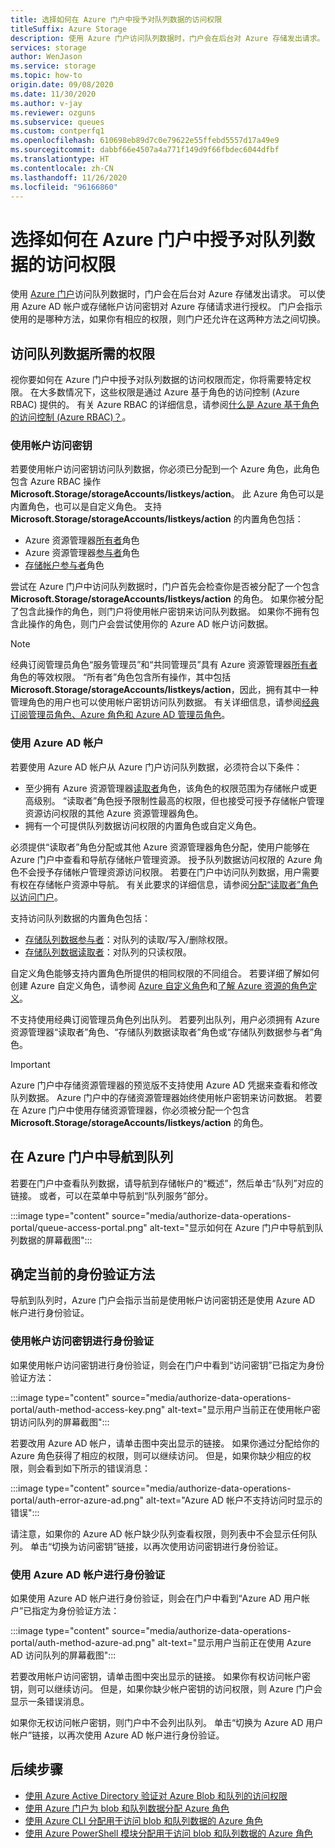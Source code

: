 ```yaml
---
title: 选择如何在 Azure 门户中授予对队列数据的访问权限
titleSuffix: Azure Storage
description: 使用 Azure 门户访问队列数据时，门户会在后台对 Azure 存储发出请求。 可以使用 Azure AD 帐户或存储帐户访问密钥对这些 Azure 存储请求进行身份验证和授权。
services: storage
author: WenJason
ms.service: storage
ms.topic: how-to
origin.date: 09/08/2020
ms.date: 11/30/2020
ms.author: v-jay
ms.reviewer: ozguns
ms.subservice: queues
ms.custom: contperfq1
ms.openlocfilehash: 610698eb89d7c0e79622e55ffebd5557d17a49e9
ms.sourcegitcommit: dabbf66e4507a4a771f149d9f66fbdec6044dfbf
ms.translationtype: HT
ms.contentlocale: zh-CN
ms.lasthandoff: 11/26/2020
ms.locfileid: "96166860"
---
```

# <a name="choose-how-to-authorize-access-to-queue-data-in-the-azure-portal"></a>选择如何在 Azure 门户中授予对队列数据的访问权限

使用 [Azure 门户](https://portal.azure.cn)访问队列数据时，门户会在后台对 Azure 存储发出请求。 可以使用 Azure AD 帐户或存储帐户访问密钥对 Azure 存储请求进行授权。 门户会指示使用的是哪种方法，如果你有相应的权限，则门户还允许在这两种方法之间切换。

## <a name="permissions-needed-to-access-queue-data"></a>访问队列数据所需的权限

视你要如何在 Azure 门户中授予对队列数据的访问权限而定，你将需要特定权限。 在大多数情况下，这些权限是通过 Azure 基于角色的访问控制 (Azure RBAC) 提供的。 有关 Azure RBAC 的详细信息，请参阅[什么是 Azure 基于角色的访问控制 (Azure RBAC)？](../../role-based-access-control/overview.md)。

### <a name="use-the-account-access-key"></a>使用帐户访问密钥

若要使用帐户访问密钥访问队列数据，你必须已分配到一个 Azure 角色，此角色包含 Azure RBAC 操作 **Microsoft.Storage/storageAccounts/listkeys/action**。 此 Azure 角色可以是内置角色，也可以是自定义角色。 支持 **Microsoft.Storage/storageAccounts/listkeys/action** 的内置角色包括：

- Azure 资源管理器[所有者](../../role-based-access-control/built-in-roles.md#owner)角色
- Azure 资源管理器[参与者](../../role-based-access-control/built-in-roles.md#contributor)角色
- [存储帐户参与者](../../role-based-access-control/built-in-roles.md#storage-account-contributor)角色

尝试在 Azure 门户中访问队列数据时，门户首先会检查你是否被分配了一个包含 **Microsoft.Storage/storageAccounts/listkeys/action** 的角色。 如果你被分配了包含此操作的角色，则门户将使用帐户密钥来访问队列数据。 如果你不拥有包含此操作的角色，则门户会尝试使用你的 Azure AD 帐户访问数据。

> [!NOTE]
> 经典订阅管理员角色“服务管理员”和“共同管理员”具有 Azure 资源管理器[所有者](../../role-based-access-control/built-in-roles.md#owner)角色的等效权限。 “所有者”角色包含所有操作，其中包括 **Microsoft.Storage/storageAccounts/listkeys/action**，因此，拥有其中一种管理角色的用户也可以使用帐户密钥访问队列数据。 有关详细信息，请参阅[经典订阅管理员角色、Azure 角色和 Azure AD 管理员角色](../../role-based-access-control/rbac-and-directory-admin-roles.md#classic-subscription-administrator-roles)。

### <a name="use-your-azure-ad-account"></a>使用 Azure AD 帐户

若要使用 Azure AD 帐户从 Azure 门户访问队列数据，必须符合以下条件：

- 至少拥有 Azure 资源管理器[读取者](../../role-based-access-control/built-in-roles.md#reader)角色，该角色的权限范围为存储帐户或更高级别。 “读取者”角色授予限制性最高的权限，但也接受可授予存储帐户管理资源访问权限的其他 Azure 资源管理器角色。
- 拥有一个可提供队列数据访问权限的内置角色或自定义角色。

必须提供“读取者”角色分配或其他 Azure 资源管理器角色分配，使用户能够在 Azure 门户中查看和导航存储帐户管理资源。 授予队列数据访问权限的 Azure 角色不会授予存储帐户管理资源访问权限。 若要在门户中访问队列数据，用户需要有权在存储帐户资源中导航。 有关此要求的详细信息，请参阅[分配“读取者”角色以访问门户](../common/storage-auth-aad-rbac-portal.md#assign-the-reader-role-for-portal-access)。

支持访问队列数据的内置角色包括：

- [存储队列数据参与者](../../role-based-access-control/built-in-roles.md#storage-queue-data-contributor)：对队列的读取/写入/删除权限。
- [存储队列数据读取者](../../role-based-access-control/built-in-roles.md#storage-queue-data-reader)：对队列的只读权限。

自定义角色能够支持内置角色所提供的相同权限的不同组合。 若要详细了解如何创建 Azure 自定义角色，请参阅 [Azure 自定义角色](../../role-based-access-control/custom-roles.md)和[了解 Azure 资源的角色定义](../../role-based-access-control/role-definitions.md)。

不支持使用经典订阅管理员角色列出队列。 若要列出队列，用户必须拥有 Azure 资源管理器“读取者”角色、“存储队列数据读取者”角色或“存储队列数据参与者”角色。  

> [!IMPORTANT]
> Azure 门户中存储资源管理器的预览版不支持使用 Azure AD 凭据来查看和修改队列数据。 Azure 门户中的存储资源管理器始终使用帐户密钥来访问数据。 若要在 Azure 门户中使用存储资源管理器，你必须被分配一个包含 **Microsoft.Storage/storageAccounts/listkeys/action** 的角色。

## <a name="navigate-to-queues-in-the-azure-portal"></a>在 Azure 门户中导航到队列

若要在门户中查看队列数据，请导航到存储帐户的“概述”，然后单击“队列”对应的链接。  或者，可以在菜单中导航到“队列服务”部分。

:::image type="content" source="media/authorize-data-operations-portal/queue-access-portal.png" alt-text="显示如何在 Azure 门户中导航到队列数据的屏幕截图":::

## <a name="determine-the-current-authentication-method"></a>确定当前的身份验证方法

导航到队列时，Azure 门户会指示当前是使用帐户访问密钥还是使用 Azure AD 帐户进行身份验证。

### <a name="authenticate-with-the-account-access-key"></a>使用帐户访问密钥进行身份验证

如果使用帐户访问密钥进行身份验证，则会在门户中看到“访问密钥”已指定为身份验证方法：

:::image type="content" source="media/authorize-data-operations-portal/auth-method-access-key.png" alt-text="显示用户当前正在使用帐户密钥访问队列的屏幕截图":::

若要改用 Azure AD 帐户，请单击图中突出显示的链接。 如果你通过分配给你的 Azure 角色获得了相应的权限，则可以继续访问。 但是，如果你缺少相应的权限，则会看到如下所示的错误消息：

:::image type="content" source="media/authorize-data-operations-portal/auth-error-azure-ad.png" alt-text="Azure AD 帐户不支持访问时显示的错误":::

请注意，如果你的 Azure AD 帐户缺少队列查看权限，则列表中不会显示任何队列。 单击“切换为访问密钥”链接，以再次使用访问密钥进行身份验证。

### <a name="authenticate-with-your-azure-ad-account"></a>使用 Azure AD 帐户进行身份验证

如果使用 Azure AD 帐户进行身份验证，则会在门户中看到“Azure AD 用户帐户”已指定为身份验证方法：

:::image type="content" source="media/authorize-data-operations-portal/auth-method-azure-ad.png" alt-text="显示用户当前正在使用 Azure AD 访问队列的屏幕截图":::

若要改用帐户访问密钥，请单击图中突出显示的链接。 如果你有权访问帐户密钥，则可以继续访问。 但是，如果你缺少帐户密钥的访问权限，则 Azure 门户会显示一条错误消息。

如果你无权访问帐户密钥，则门户中不会列出队列。 单击“切换为 Azure AD 用户帐户”链接，以再次使用 Azure AD 帐户进行身份验证。

## <a name="next-steps"></a>后续步骤

- [使用 Azure Active Directory 验证对 Azure Blob 和队列的访问权限](../common/storage-auth-aad.md)
- [使用 Azure 门户为 blob 和队列数据分配 Azure 角色](../common/storage-auth-aad-rbac-portal.md)
- [使用 Azure CLI 分配用于访问 blob 和队列数据的 Azure 角色](../common/storage-auth-aad-rbac-cli.md)
- [使用 Azure PowerShell 模块分配用于访问 blob 和队列数据的 Azure 角色](../common/storage-auth-aad-rbac-powershell.md)
